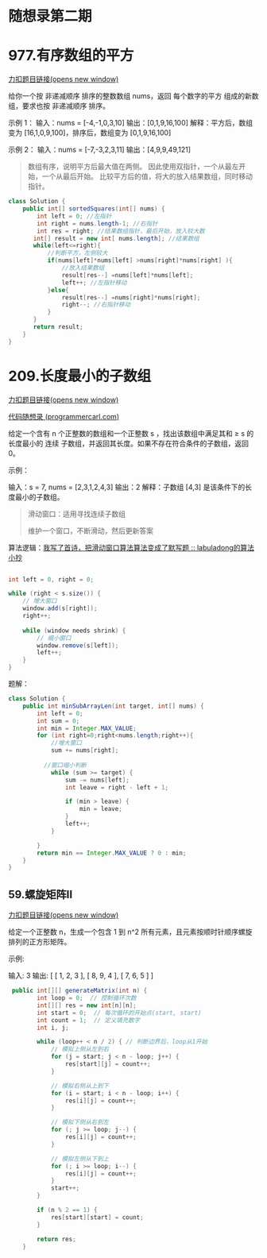 # 随想录第二期

# 977.有序数组的平方

[力扣题目链接(opens new window)](https://leetcode.cn/problems/squares-of-a-sorted-array/)

给你一个按 非递减顺序 排序的整数数组 nums，返回 每个数字的平方 组成的新数组，要求也按 非递减顺序 排序。

示例 1： 输入：nums = [-4,-1,0,3,10] 输出：[0,1,9,16,100] 解释：平方后，数组变为 [16,1,0,9,100]，排序后，数组变为 [0,1,9,16,100]

示例 2： 输入：nums = [-7,-3,2,3,11] 输出：[4,9,9,49,121]

> 数组有序，说明平方后最大值在两侧。
> 因此使用双指针，一个从最左开始，一个从最后开始。
> 比较平方后的值，将大的放入结果数组，同时移动指针。

```java
class Solution {
    public int[] sortedSquares(int[] nums) {
        int left = 0; //左指针
        int right = nums.length-1; //右指针
        int res = right; //结果数组指针，最后开始，放入较大数
       int[] result = new int[ nums.length]; //结果数组
       while(left<=right){
           //判断平方，左侧较大
           if(nums[left]*nums[left] >nums[right]*nums[right] ){
               //放入结果数组
               result[res--] =nums[left]*nums[left];
               left++; //左指针移动
           }else{
               result[res--] =nums[right]*nums[right];
               right--; //右指针移动
           }
       }
       return result;
    }
}
```

# 209.长度最小的子数组

[力扣题目链接(opens new window)](https://leetcode.cn/problems/minimum-size-subarray-sum/)

[代码随想录 (programmercarl.com)](https://www.programmercarl.com/0209.长度最小的子数组.html#滑动窗口)

给定一个含有 n 个正整数的数组和一个正整数 s ，找出该数组中满足其和 ≥ s 的长度最小的 连续 子数组，并返回其长度。如果不存在符合条件的子数组，返回 0。

示例：

输入：s = 7, nums = [2,3,1,2,4,3] 输出：2 解释：子数组 [4,3] 是该条件下的长度最小的子数组。

> 滑动窗口：适用寻找连续子数组
>
> 维护一个窗口，不断滑动，然后更新答案

算法逻辑：[我写了首诗，把滑动窗口算法算法变成了默写题 :: labuladong的算法小抄](https://labuladong.github.io/algo/2/20/27/)

```java

int left = 0, right = 0;

while (right < s.size()) {
    // 增大窗口
    window.add(s[right]);
    right++;
    
    while (window needs shrink) {
        // 缩小窗口
        window.remove(s[left]);
        left++;
    }
}
```

题解：

```java
class Solution {
    public int minSubArrayLen(int target, int[] nums) {
        int left = 0;
        int sum = 0;
        int min = Integer.MAX_VALUE;
        for (int right=0;right<nums.length;right++){
			//增大窗口
            sum += nums[right];
            
          //窗口缩小判断
            while (sum >= target) {
                sum -= nums[left];
                int leave = right - left + 1;

                if (min > leave) {
                    min = leave;
                }
                left++;
            }

        }
        return min == Integer.MAX_VALUE ? 0 : min;
    }
}
```

## 59.螺旋矩阵II

[力扣题目链接(opens new window)](https://leetcode.cn/problems/spiral-matrix-ii/)

给定一个正整数 n，生成一个包含 1 到 n^2 所有元素，且元素按顺时针顺序螺旋排列的正方形矩阵。

示例:

输入: 3 输出: [ [ 1, 2, 3 ], [ 8, 9, 4 ], [ 7, 6, 5 ] ]

```java
 public int[][] generateMatrix(int n) {
        int loop = 0;  // 控制循环次数
        int[][] res = new int[n][n];
        int start = 0;  // 每次循环的开始点(start, start)
        int count = 1;  // 定义填充数字
        int i, j;

        while (loop++ < n / 2) { // 判断边界后，loop从1开始
            // 模拟上侧从左到右
            for (j = start; j < n - loop; j++) {
                res[start][j] = count++;
            }

            // 模拟右侧从上到下
            for (i = start; i < n - loop; i++) {
                res[i][j] = count++;
            }

            // 模拟下侧从右到左
            for (; j >= loop; j--) {
                res[i][j] = count++;
            }

            // 模拟左侧从下到上
            for (; i >= loop; i--) {
                res[i][j] = count++;
            }
            start++;
        }

        if (n % 2 == 1) {
            res[start][start] = count;
        }

        return res;
    }
```
